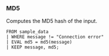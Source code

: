 <!--
This is generated by ESQL's AbstractFunctionTestCase. Do no edit it. See ../README.md for how to regenerate it.
-->

### MD5
Computes the MD5 hash of the input.

```
FROM sample_data 
| WHERE message != "Connection error"
| EVAL md5 = md5(message)
| KEEP message, md5;
```
